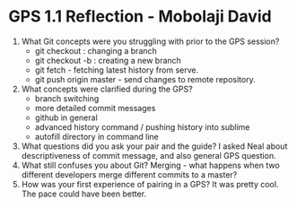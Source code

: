 # GPS 1.1 Reflection - Mobolaji David

1. What Git concepts were you struggling with prior to the GPS session?
    * git checkout : changing a branch
    * git checkout -b : creating a new branch
    * git fetch - fetching latest history from serve.
    * git push origin master - send changes to remote repository. 
2. What concepts were clarified during the GPS?
    * branch switching
    * more detailed commit messages
    * github in general
    * advanced history command / pushing history into sublime
    * autofill directory in command line
3. What questions did you ask your pair and the guide?
    I asked Neal about descriptiveness of commit message, and also general GPS question.
4. What still confuses you about Git?
    Merging - what happens when two different developers merge different commits to a master?
5. How was your first experience of pairing in a GPS?
    It was pretty cool. The pace could have been better. 